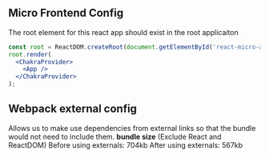 ## Micro Frontend Config
The root element for this react app should exist in the root applicaiton
```jsx
const root = ReactDOM.createRoot(document.getElementById('react-micro-app')!);
root.render(
  <ChakraProvider>
    <App />
  </ChakraProvider>
);
```
## Webpack external config

Allows us to make use dependencies from external links so that the bundle would not need to include them. 
**bundle size** (Exclude React and ReactDOM)
Before using externals: 704kb
After using externals: 567kb